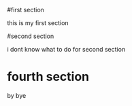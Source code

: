 #first section

this is my first section 		

#second section

i dont know what to do for second section



# fourth section

by bye